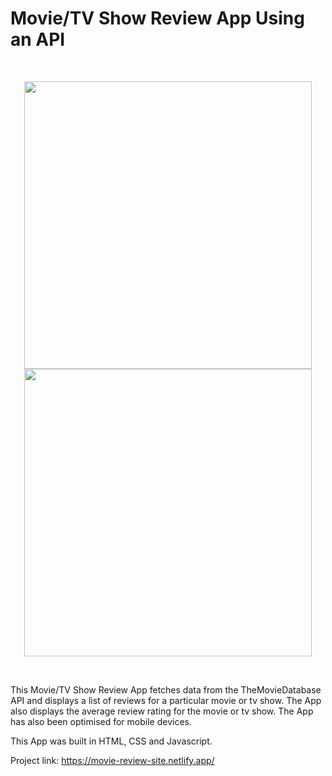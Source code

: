 # Movie/TV Show Review App Using an API


 </br>
  

<p float="left" align="center">
 

  <img src="https://user-images.githubusercontent.com/31895990/125774409-09a1461e-5a78-429d-8910-d99713ae463b.png" width="460"/>
  

  <img src="https://user-images.githubusercontent.com/31895990/125788251-fc983923-a242-48af-9a6a-123f166dc609.png" width="460"/>
</p>
  
</br>


This Movie/TV Show Review App fetches data from the TheMovieDatabase API and displays a list of reviews for a particular movie or tv show. The App also displays the average review rating for the movie or tv show. The App has also been optimised for mobile devices.

This App was built in HTML, CSS and Javascript.

Project link:
https://movie-review-site.netlify.app/

